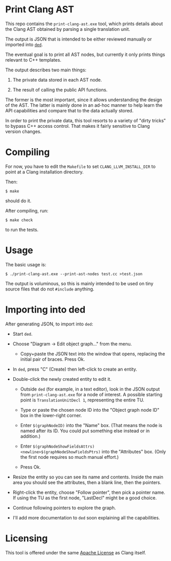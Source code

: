 # Print Clang AST

This repo contains the `print-clang-ast.exe` tool, which prints details
about the Clang AST obtained by parsing a single translation unit.

The output is JSON that is intended to be either reviewed manually or
imported into [`ded`](https://github.com/smcpeak/ded).

The eventual goal is to print all AST nodes, but currently it only
prints things relevant to C++ templates.

The output describes two main things:

1. The private data stored in each AST node.

2. The result of calling the public API functions.

The former is the most important, since it allows understanding the
design of the AST.  The latter is mainly done in an ad-hoc manner to
help learn the API capabilities and compare that to the data actually
stored.

In order to print the private data, this tool resorts to a variety of
"dirty tricks" to bypass C++ access control.  That makes it fairly
sensitive to Clang version changes.

# Compiling

For now, you have to edit the `Makefile` to set
`CLANG_LLVM_INSTALL_DIR` to point at a Clang installation directory.

Then:

```
$ make
```

should do it.

After compiling, run:

```
$ make check
```

to run the tests.

# Usage

The basic usage is:

```
$ ./print-clang-ast.exe --print-ast-nodes test.cc >test.json
```

The output is voluminous, so this is mainly intended to be used on tiny
source files that do not `#include` anything.

# Importing into ded

After generating JSON, to import into `ded`:

* Start `ded`.

* Choose "Diagram -> Edit object graph..." from the menu.

  * Copy+paste the JSON text into the window that opens, replacing the
    initial pair of braces.  Press Ok.

* In `ded`, press "C" (Create) then left-click to create an entity.

* Double-click the newly created entity to edit it.

  * Outside `ded` (for example, in a text editor), look in the JSON
    output from `print-clang-ast.exe` for a node of interest.  A possible
    starting point is `TranslationUnitDecl 1`, representing the entire TU.

  * Type or paste the chosen node ID into the "Object graph node ID" box
    in the lower-right corner.

  * Enter `$(graphNodeID)` into the "Name" box.  (That means the node
    is named after its ID.  You could put something else instead or
    in addition.)

  * Enter `$(graphNodeShowFieldsAttrs)<newline>$(graphNodeShowFieldsPtrs)`
    into the "Attributes" box.  (Only the first node requires so much
    manual effort.)

  * Press Ok.

* Resize the entity so you can see its name and contents.  Inside the
  main area you should see the attributes, then a blank line, then
  the pointers.

* Right-click the entity, choose "Follow pointer", then pick a pointer
  name.  If using the TU as the first node, "LastDecl" might be a good
  choice.

* Continue following pointers to explore the graph.

* I'll add more documentation to `ded` soon explaining all the
  capabilities.

# Licensing

This tool is offered under the same [Apache License](LICENSE.TXT) as
Clang itself.
